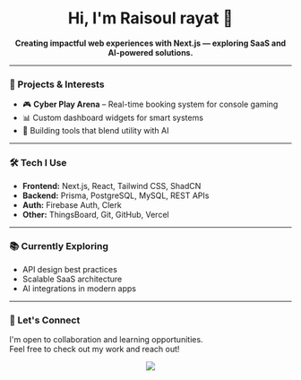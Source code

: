<h1 align="center">Hi, I'm Raisoul rayat 👋</h1>

<p align="center">
  <b>Creating impactful web experiences with Next.js — exploring SaaS and AI-powered solutions.</b>
</p>

---

### 🚀 Projects & Interests
- 🎮 **Cyber Play Arena** – Real-time booking system for console gaming
- 📊 Custom dashboard widgets for smart systems
- 🧠 Building tools that blend utility with AI

---

### 🛠️ Tech I Use
- **Frontend:** Next.js, React, Tailwind CSS, ShadCN
- **Backend:** Prisma, PostgreSQL, MySQL, REST APIs
- **Auth:** Firebase Auth, Clerk
- **Other:** ThingsBoard, Git, GitHub, Vercel

---

### 📚 Currently Exploring
- API design best practices
- Scalable SaaS architecture
- AI integrations in modern apps

---

### 🤝 Let's Connect
I'm open to collaboration and learning opportunities.  
Feel free to check out my work and reach out!

<p align="center">
  <a href="https://github.com/[yourusername]">
    <img src="https://github-readme-stats.vercel.app/api?username=[yourusername]&show_icons=true&theme=tokyonight" />
  </a>
</p>
